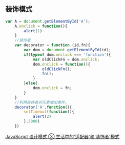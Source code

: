 ## 装饰模式

```Javascript
var A = document.getElementById('A');
    A.onclick = function(){
        alert(1)
    }
    //装饰者
    var decorator = function (id,fn){
        var dom = document.getElementById(id);
        if(typeof dom.onclick === 'function'){
            var oldClickFn = dom.onclick;
            dom.onclick = function(){
                oldClickFn();
                fn();
            }
        }else{
            dom.onclick = fn;
        }
    }
    //利用装饰者对元素增加事件。
    decorator('A',function(){
        setTimeout(function(){
            alert(2)
        },5000)
    })
```



[JavaScript 设计模式 ③ 生活中的'适配器'和'装饰者'模式](https://juejin.im/post/5911df60da2f6000536c393f)
